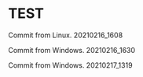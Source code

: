 # TEST

Commit from Linux.
20210216_1608


Commit from Windows.
20210216_1630


Commit from Windows.
20210217_1319

